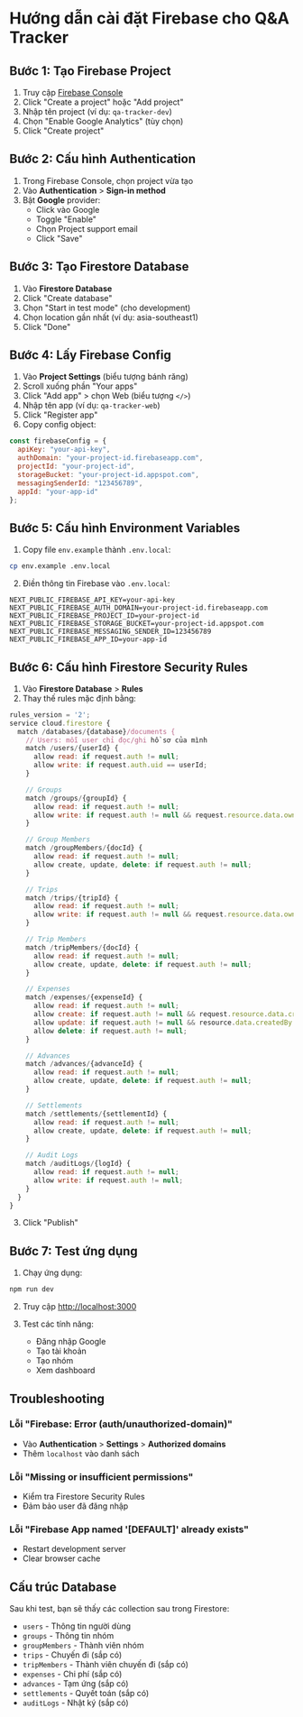 # Hướng dẫn cài đặt Firebase cho Q&A Tracker

## Bước 1: Tạo Firebase Project

1. Truy cập [Firebase Console](https://console.firebase.google.com/)
2. Click "Create a project" hoặc "Add project"
3. Nhập tên project (ví dụ: `qa-tracker-dev`)
4. Chọn "Enable Google Analytics" (tùy chọn)
5. Click "Create project"

## Bước 2: Cấu hình Authentication

1. Trong Firebase Console, chọn project vừa tạo
2. Vào **Authentication** > **Sign-in method**
3. Bật **Google** provider:
   - Click vào Google
   - Toggle "Enable"
   - Chọn Project support email
   - Click "Save"

## Bước 3: Tạo Firestore Database

1. Vào **Firestore Database**
2. Click "Create database"
3. Chọn "Start in test mode" (cho development)
4. Chọn location gần nhất (ví dụ: asia-southeast1)
5. Click "Done"

## Bước 4: Lấy Firebase Config

1. Vào **Project Settings** (biểu tượng bánh răng)
2. Scroll xuống phần "Your apps"
3. Click "Add app" > chọn Web (biểu tượng `</>`)
4. Nhập tên app (ví dụ: `qa-tracker-web`)
5. Click "Register app"
6. Copy config object:

```javascript
const firebaseConfig = {
  apiKey: "your-api-key",
  authDomain: "your-project-id.firebaseapp.com",
  projectId: "your-project-id",
  storageBucket: "your-project-id.appspot.com",
  messagingSenderId: "123456789",
  appId: "your-app-id"
};
```

## Bước 5: Cấu hình Environment Variables

1. Copy file `env.example` thành `.env.local`:
```bash
cp env.example .env.local
```

2. Điền thông tin Firebase vào `.env.local`:
```env
NEXT_PUBLIC_FIREBASE_API_KEY=your-api-key
NEXT_PUBLIC_FIREBASE_AUTH_DOMAIN=your-project-id.firebaseapp.com
NEXT_PUBLIC_FIREBASE_PROJECT_ID=your-project-id
NEXT_PUBLIC_FIREBASE_STORAGE_BUCKET=your-project-id.appspot.com
NEXT_PUBLIC_FIREBASE_MESSAGING_SENDER_ID=123456789
NEXT_PUBLIC_FIREBASE_APP_ID=your-app-id
```

## Bước 6: Cấu hình Firestore Security Rules

1. Vào **Firestore Database** > **Rules**
2. Thay thế rules mặc định bằng:

```javascript
rules_version = '2';
service cloud.firestore {
  match /databases/{database}/documents {
    // Users: mỗi user chỉ đọc/ghi hồ sơ của mình
    match /users/{userId} {
      allow read: if request.auth != null;
      allow write: if request.auth.uid == userId;
    }

    // Groups
    match /groups/{groupId} {
      allow read: if request.auth != null;
      allow write: if request.auth != null && request.resource.data.ownerId == request.auth.uid;
    }

    // Group Members
    match /groupMembers/{docId} {
      allow read: if request.auth != null;
      allow create, update, delete: if request.auth != null;
    }

    // Trips
    match /trips/{tripId} {
      allow read: if request.auth != null;
      allow write: if request.auth != null && request.resource.data.ownerId == request.auth.uid;
    }

    // Trip Members
    match /tripMembers/{docId} {
      allow read: if request.auth != null;
      allow create, update, delete: if request.auth != null;
    }

    // Expenses
    match /expenses/{expenseId} {
      allow read: if request.auth != null;
      allow create: if request.auth != null && request.resource.data.createdBy == request.auth.uid;
      allow update: if request.auth != null && resource.data.createdBy == request.auth.uid;
      allow delete: if request.auth != null;
    }

    // Advances
    match /advances/{advanceId} {
      allow read: if request.auth != null;
      allow create, update, delete: if request.auth != null;
    }

    // Settlements
    match /settlements/{settlementId} {
      allow read: if request.auth != null;
      allow create, update, delete: if request.auth != null;
    }

    // Audit Logs
    match /auditLogs/{logId} {
      allow read: if request.auth != null;
      allow write: if request.auth != null;
    }
  }
}
```

3. Click "Publish"

## Bước 7: Test ứng dụng

1. Chạy ứng dụng:
```bash
npm run dev
```

2. Truy cập [http://localhost:3000](http://localhost:3000)

3. Test các tính năng:
   - Đăng nhập Google
   - Tạo tài khoản
   - Tạo nhóm
   - Xem dashboard

## Troubleshooting

### Lỗi "Firebase: Error (auth/unauthorized-domain)"
- Vào **Authentication** > **Settings** > **Authorized domains**
- Thêm `localhost` vào danh sách

### Lỗi "Missing or insufficient permissions"
- Kiểm tra Firestore Security Rules
- Đảm bảo user đã đăng nhập

### Lỗi "Firebase App named '[DEFAULT]' already exists"
- Restart development server
- Clear browser cache

## Cấu trúc Database

Sau khi test, bạn sẽ thấy các collection sau trong Firestore:

- `users` - Thông tin người dùng
- `groups` - Thông tin nhóm
- `groupMembers` - Thành viên nhóm
- `trips` - Chuyến đi (sắp có)
- `tripMembers` - Thành viên chuyến đi (sắp có)
- `expenses` - Chi phí (sắp có)
- `advances` - Tạm ứng (sắp có)
- `settlements` - Quyết toán (sắp có)
- `auditLogs` - Nhật ký (sắp có)


